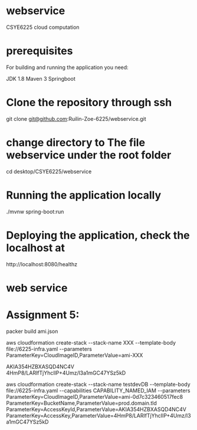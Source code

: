 # webservice

CSYE6225 cloud computation

# prerequisites

For building and running the application you need:

JDK 1.8 Maven 3 Springboot

# Clone the repository through ssh

git clone git@github.com:Ruilin-Zoe-6225/webservice.git

# change directory to The file webservice under the root folder

cd desktop/CSYE6225/webservice

# Running the application locally

./mvnw spring-boot:run

# Deploying the application, check the localhost at

http://localhost:8080/healthz

# web  service

# Assignment 5:

packer build ami.json

aws cloudformation create-stack --stack-name XXX --template-body file://6225-infra.yaml --parameters ParameterKey=CloudImageID,ParameterValue=ami-XXX

AKIA354HZBXASQD4NC4V
4HmP8/LARlfTjYhcIlP+4Umz/l3a1mGC47YSz5kD

aws cloudformation create-stack --stack-name testdevDB --template-body file://6225-infra.yaml --capabilities CAPABILITY_NAMED_IAM --parameters ParameterKey=CloudImageID,ParameterValue=ami-0d7c323460517fec8 ParameterKey=BucketName,ParameterValue=prod.domain.tld ParameterKey=AccessKeyId,ParameterValue=AKIA354HZBXASQD4NC4V ParameterKey=AccessKey,ParameterValue=4HmP8/LARlfTjYhcIlP+4Umz/l3a1mGC47YSz5kD
